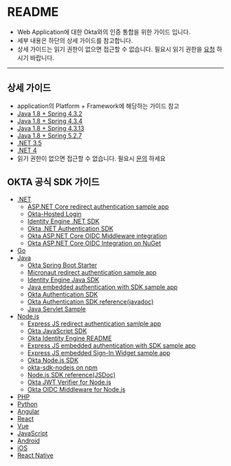 # README
- Web Application에 대한 Okta와의 인증 통합을 위한 가이드 입니다.
- 세부 내용은 하단의 상세 가이드를 참고합니다.
- 상세 가이드는 읽기 권한이 없으면 접근할 수 없습니다. 필요시 읽기 권한을 [요청](mailto:kkj99@nets.co.kr) 하시기 바랍니다.
-----
## 상세 가이드
- application의 Platform + Framework에 해당하는 가이드 참고
- [Java 1.8 + Spring 4.3.2](https://github.com/kkj99/java_spring_4_3_2)
- [Java 1.8 + Spring 4.3.4](https://github.com/kkj99/java_spring_4_3_4)
- [Java 1.8 + Spring 4.3.13](https://github.com/kkj99/java_spring_4_3_13)
- [Java 1.8 + Spring 5.2.7](https://github.com/kkj99/java_spring_5_2_7)
- [.NET 3.5](https://github.com/kkj99/net_3_5)
- [.NET 4](https://github.com/kkj99/net_4)
- 읽기 권한이 없으면 접근할 수 없습니다. 필요시 [문의](mailto:kkj99@nets.co.kr) 하세요
## OKTA 공식 SDK 가이드
- [.NET](https://developer.okta.com/code/dotnet/aspnetcore/)
  - [ASP.NET Core redirect authentication sample app](https://github.com/okta/samples-aspnetcore)
  - [Okta-Hosted Login](https://github.com/okta/samples-aspnetcore/tree/master/samples-aspnetcore-3x/okta-hosted-login)
  - [Identity Engine .NET SDK](https://github.com/okta/okta-idx-dotnet)
  - [Okta .NET Authentication SDK](https://github.com/okta/okta-auth-dotnet)
  - [Okta ASP.NET Core OIDC Middleware integration](https://github.com/okta/okta-aspnet)
  - [Okta ASP.NET Core OIDC Integration on NuGet](https://www.nuget.org/packages/Okta.AspNetCore)
- [Go](https://developer.okta.com/code/go/)
- [Java](https://developer.okta.com/code/java/)
  - [Okta Spring Boot Starter](https://github.com/okta/okta-spring-boot)
  - [Micronaut redirect authentication sample app](https://github.com/okta/samples-java-micronaut/tree/master/okta-hosted-login)
  - [Identity Engine Java SDK](https://github.com/okta/okta-idx-java)
  - [Java embedded authentication with SDK sample app](https://github.com/okta/okta-idx-java/tree/master/samples/embedded-auth-with-sdk)
  - [Okta Authentication SDK](https://github.com/okta/okta-auth-java)
  - [Okta Authentication SDK reference(javadoc)](https://developer.okta.com/okta-auth-java/apidocs/)
  - [Java Servlet Sample](https://github.com/okta/samples-java-servlet)
- [Node.js](https://developer.okta.com/code/nodejs/)
  - [Express JS redirect authentication samlple app](https://github.com/okta/samples-nodejs-express-4)
  - [Okta JavaScript SDK](https://github.com/okta/okta-auth-js)
  - [Okta Identity Engine README](https://github.com/okta/okta-auth-js/blob/master/docs/idx.md)
  - [Express JS embedded authentication with SDK sample app](https://github.com/okta/okta-auth-js/tree/master/samples/generated/express-embedded-auth-with-sdk)
  - [Express JS embedded Sign-In Widget sample app](https://github.com/okta/okta-auth-js/tree/master/samples/generated/express-embedded-sign-in-widget)
  - [Okta Node.js SDK](https://github.com/okta/okta-sdk-nodejs)
  - [okta-sdk-nodejs on npm](https://www.npmjs.com/package/@okta/okta-sdk-nodejs)
  - [Node.js SDK reference(JSDoc)](https://developer.okta.com/okta-sdk-nodejs/jsdocs/)
  - [Okta JWT Verifier for Node.js](https://github.com/okta/okta-jwt-verifier-js)
  - [Okta OIDC Middleware for Node.js](https://github.com/okta/okta-oidc-middleware)
- [PHP](https://developer.okta.com/code/php/)
- [Python](https://developer.okta.com/code/python/)
- [Angular](https://developer.okta.com/code/angular/)
- [React](https://developer.okta.com/code/react/)
- [Vue](https://developer.okta.com/code/vue/)
- [JavaScript](https://developer.okta.com/code/javascript/)
- [Android](https://developer.okta.com/code/android/)
- [iOS](https://developer.okta.com/code/ios/)
- [React Native](https://developer.okta.com/code/react-native/)
